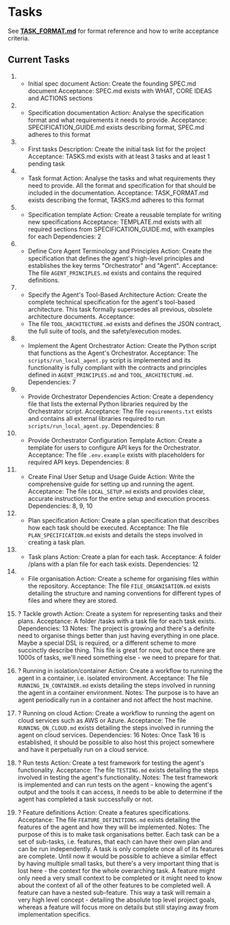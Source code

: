 # Tasks

See **[TASK_FORMAT.md](TASK_FORMAT.md)** for format reference and how to write acceptance criteria.

## Current Tasks

1) + Initial spec document
   Action: Create the founding SPEC.md document
   Acceptance: SPEC.md exists with WHAT, CORE IDEAS and ACTIONS sections

2) + Specification documentation
   Action: Analyse the specification format and what requirements it needs to provide.
   Acceptance: SPECIFICATION_GUIDE.md exists describing format, SPEC.md adheres to this format

3) + First tasks
   Description: Create the initial task list for the project
   Acceptance: TASKS.md exists with at least 3 tasks and at least 1 pending task

4) + Task format
   Action: Analyse the tasks and what requirements they need to provide. All the format and specification for that should be included in the documentation.
   Acceptance: TASK_FORMAT.md exists describing the format, TASKS.md adheres to this format

5) + Specification template
   Action: Create a reusable template for writing new specifications
   Acceptance: TEMPLATE.md exists with all required sections from SPECIFICATION_GUIDE.md, with examples for each
   Dependencies: 2

6) + Define Core Agent Terminology and Principles
   Action: Create the specification that defines the agent's high-level principles and establishes the key terms "Orchestrator" and "Agent".
   Acceptance: The file `AGENT_PRINCIPLES.md` exists and contains the required definitions.

7) + Specify the Agent's Tool-Based Architecture
   Action: Create the complete technical specification for the agent's tool-based architecture. This task formally supersedes all previous, obsolete architecture documents.
   Acceptance:
    - The file `TOOL_ARCHITECTURE.md` exists and defines the JSON contract, the full suite of tools, and the safety/execution modes.

8) + Implement the Agent Orchestrator
   Action: Create the Python script that functions as the Agent's Orchestrator.
   Acceptance: The `scripts/run_local_agent.py` script is implemented and its functionality is fully compliant with the contracts and principles defined in `AGENT_PRINCIPLES.md` and `TOOL_ARCHITECTURE.md`.
   Dependencies: 7

9) + Provide Orchestrator Dependencies
    Action: Create a dependency file that lists the external Python libraries required by the Orchestrator script.
    Acceptance: The file `requirements.txt` exists and contains all external libraries required to run `scripts/run_local_agent.py`.
    Dependencies: 8

10) + Provide Orchestrator Configuration Template
    Action: Create a template for users to configure API keys for the Orchestrator.
    Acceptance: The file `.env.example` exists with placeholders for required API keys.
    Dependencies: 8

11) + Create Final User Setup and Usage Guide
    Action: Write the comprehensive guide for setting up and running the agent.
    Acceptance: The file `LOCAL_SETUP.md` exists and provides clear, accurate instructions for the entire setup and execution process.
    Dependencies: 8, 9, 10

12) + Plan specification
    Action: Create a plan specification that describes how each task should be executed.
    Acceptance: The file `PLAN_SPECIFICATION.md` exists and details the steps involved in creating a task plan.

13) + Task plans
   Action: Create a plan for each task.
   Acceptance: A folder /plans with a plan file for each task exists.
   Dependencies: 12

14) + File organisation
   Action: Create a scheme for organising files within the repository.
   Acceptance: The file `FILE_ORGANISATION.md` exists detailing the structure and naming conventions for different types of files and where they are stored.

15) ? Tackle growth
   Action: Create a system for representing tasks and their plans.
   Acceptance: A folder /tasks with a task file for each task exists.
   Dependencies: 13
   Notes: The project is growing and there's a definite need to organise things better than just having everything in one place. Maybe a special DSL is required, or a different scheme to more succinctly describe thing. This file is great for now, but once there are 1000s of tasks, we'll need something else - we need to prepare for that.

16) ? Running in isolation/container
   Action: Create a workflow to running the agent in a container, i.e. isolated environment.
   Acceptance: The file `RUNNING_IN_CONTAINER.md` exists detailing the steps involved in running the agent in a container environment.
   Notes: The purpose is to have an agent periodically run in a container and not affect the host machine.

17) ? Running on cloud
   Action: Create a workflow to running the agent on cloud services such as AWS or Azure.
   Acceptance: The file `RUNNING_ON_CLOUD.md` exists detailing the steps involved in running the agent on cloud services.
   Dependencies: 16
   Notes: Once Task 16 is established, it should be possible to also host this project somewhere and have it perpetually run on a cloud service.

18) ? Run tests
   Action: Create a test framework for testing the agent's functionality.
   Acceptance: The file `TESTING.md` exists detailing the steps involved in testing the agent's functionality.
   Notes: The test framework is implemented and can run tests on the agent - knowing the agent's output and the tools it can access, it needs to be able to determine if the agent has completed a task successfully or not.

19) ? Feature definitions
   Action: Create a features specifications.
   Acceptance: The file `FEATURE_DEFINITIONS.md` exists detailing the features of the agent and how they will be implemented.
   Notes: The purpose of this is to make task organisations better. Each task can be a set of sub-tasks, i.e. features, that each can have their own plan and can be run independently. A task is only complete once all of its features are complete. Until now it would be possible to achieve a similar effect by having multiple small tasks, but there's a very important thing that is lost here - the context for the whole overarching task. A feature might only need a very small context to be completed or it might need to know about the context of all of the other features to be completed well. A feature can have a nested sub-feature. This way a task will remain a very high level concept - detailing the absolute top level project goals, whereas a feature will focus more on details but still staying away from implementation specifics.

